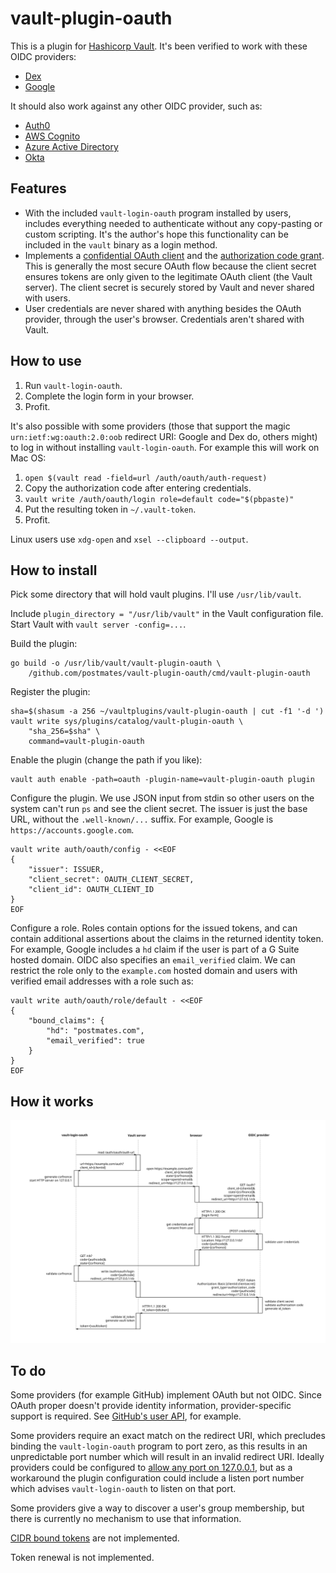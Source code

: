 # vault-plugin-oauth

This is a plugin for [Hashicorp Vault](https://www.github.com/hashicorp/vault).
It's been verified to work with these OIDC providers:

- [Dex](https://github.com/coreos/dex)
- [Google](https://google.com/)

It should also work against any other OIDC provider, such as:

- [Auth0](https://auth0.com/)
- [AWS Cognito](https://aws.amazon.com/cognito/)
- [Azure Active Directory](https://azure.microsoft.com/en-us/services/active-directory/)
- [Okta](https://www.okta.com/)

## Features

- With the included `vault-login-oauth` program installed by users, includes
  everything needed to authenticate without any copy-pasting or custom
  scripting. It's the author's hope this functionality can be included in the
  `vault` binary as a login method.
- Implements a
  [confidential OAuth client](https://tools.ietf.org/html/rfc6749#section-2.1)
  and the
  [authorization code grant](https://oauth.net/2/grant-types/authorization-code/).
  This is generally the most secure OAuth flow because the client secret
  ensures tokens are only given to the legitimate OAuth client (the Vault
  server). The client secret is securely stored by Vault and never shared with
  users.
- User credentials are never shared with anything besides the OAuth provider,
  through the user's browser. Credentials aren't shared with Vault.

## How to use

1. Run `vault-login-oauth`.
2. Complete the login form in your browser.
3. Profit.

It's also possible with some providers (those that support the magic
`urn:ietf:wg:oauth:2.0:oob` redirect URI: Google and Dex do, others might) to
log in without installing `vault-login-oauth`. For example this will work on
Mac OS:

1. `open $(vault read -field=url /auth/oauth/auth-request)`
2. Copy the authorization code after entering credentials.
3. `vault write /auth/oauth/login role=default code="$(pbpaste)"`
4. Put the resulting token in `~/.vault-token`.
5. Profit.

Linux users use `xdg-open` and `xsel --clipboard --output`.

## How to install

Pick some directory that will hold vault plugins. I'll use `/usr/lib/vault`.

Include `plugin_directory = "/usr/lib/vault"` in the Vault configuration file.
Start Vault with `vault server -config=...`.

Build the plugin:

    go build -o /usr/lib/vault/vault-plugin-oauth \
		/github.com/postmates/vault-plugin-oauth/cmd/vault-plugin-oauth

Register the plugin:

    sha=$(shasum -a 256 ~/vaultplugins/vault-plugin-oauth | cut -f1 '-d ')
	vault write sys/plugins/catalog/vault-plugin-oauth \
		"sha_256=$sha" \
		command=vault-plugin-oauth

Enable the plugin (change the path if you like):

	vault auth enable -path=oauth -plugin-name=vault-plugin-oauth plugin

Configure the plugin. We use JSON input from stdin so other users on the system
can't run `ps` and see the client secret. The issuer is just the base
URL, without the `.well-known/...` suffix. For example, Google is
`https://accounts.google.com`.

	vault write auth/oauth/config - <<EOF
	{
		"issuer": ISSUER,
		"client_secret": OAUTH_CLIENT_SECRET,
		"client_id": OAUTH_CLIENT_ID
	}
	EOF

Configure a role. Roles contain options for the issued tokens, and can contain
additional assertions about the claims in the returned identity token. For
example, Google includes a `hd` claim if the user is part of a G Suite hosted
domain. OIDC also specifies an `email_verified` claim. We can restrict the role
only to the `example.com` hosted domain and users with verified email addresses
with a role such as:

	vault write auth/oauth/role/default - <<EOF
	{
		"bound_claims": {
			"hd": "postmates.com",
			"email_verified": true
		}
	}
	EOF

## How it works

![protococol flow diagram](doc/protocol.svg)

## To do

Some providers (for example GitHub) implement OAuth but not OIDC. Since OAuth
proper doesn't provide identity information, provider-specific support is
required. See [GitHub's user API](https://developer.github.com/v3/users/), for
example.

Some providers require an exact match on the redirect URI, which precludes
binding the `vault-login-oauth` program to port zero, as this results in an
unpredictable port number which will result in an invalid redirect URI. Ideally
providers could be configured to
[allow any port on 127.0.0.1](https://tools.ietf.org/html/rfc8252#section-7.3),
but as a workaround the plugin configuration could include a listen port number
which advises `vault-login-oauth` to listen on that port.

Some providers give a way to discover a user's group membership, but there is
currently no mechanism to use that information.

[CIDR bound tokens](https://www.vaultproject.io/docs/concepts/tokens.html#cidr-bound-tokens)
are not implemented.

Token renewal is not implemented.
